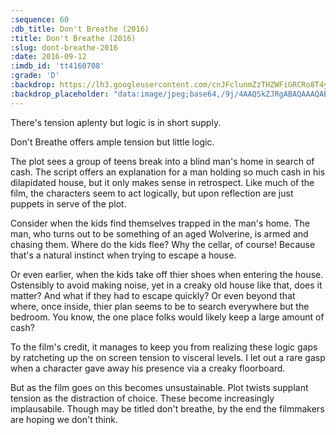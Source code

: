 ```yaml
---
:sequence: 60
:db_title: Don't Breathe (2016)
:title: Don't Breathe (2016)
:slug: dont-breathe-2016
:date: 2016-09-12
:imdb_id: 'tt4160708'
:grade: 'D'
:backdrop: https://lh3.googleusercontent.com/cnJFclunmZzTHZWFiGRCRo8T4ynvtLaB4yQ8JD-U0rjmRXJkL6YSZI1cjPVD5EynpbcsiMaQb87M=w1000-l75-rj
:backdrop_placeholder: "data:image/jpeg;base64,/9j/4AAQSkZJRgABAQAAAQABAAD/2wCEACgcHiMeDSgjISMtKygwPGRBPDc3PHtYXUlkkYCZlo91jIqgtObDoKrarYqMyP/L2u71////m8H////6/+b9//gBKy0tPDU8dkFBdviljKX4+Pj4+Pj4+Pj4+Pj47Pj4+Pj47Pj4+Ozs7Pjs+Pjs+Oz4+Pjs7Oz47Ozs7Ozs7Oz47P/AABEIAAsAFAMBIgACEQEDEQH/xAAXAAADAQAAAAAAAAAAAAAAAAAABAUB/8QAHRAAAQQCAwAAAAAAAAAAAAAAEQABAgMSMxQjQv/EABUBAQEAAAAAAAAAAAAAAAAAAAIB/8QAFhEBAQEAAAAAAAAAAAAAAAAAAAEC/9oADAMBAAIRAxEAPwCbVJpTAT3XlGOHlnKm07k5GT84Fxiho4XtcXOELLdqEolf/9k="
---
```


There's tension aplenty but logic is in short supply.

Don't Breathe offers ample tension but little logic.

The plot sees a group of teens break into a blind man's home in search of cash. The script offers an explanation for a man holding so much cash in his dilapidated house, but it only makes sense in retrospect. Like much of the film, the characters seem to act logically, but upon reflection are just puppets in serve of the plot.

Consider when the kids find themselves trapped in the man's home. The man, who turns out to be something of an aged Wolverine, is armed and chasing them. Where do the kids flee? Why the cellar, of course! Because that's a natural instinct when trying to escape a house.

Or even earlier, when the kids take off thier shoes when entering the house. Ostensibly to avoid making noise, yet in a creaky old house like that, does it matter? And what if they had to escape quickly? Or even beyond that where, once inside, thier plan seems to be to search everywhere but the bedroom. You know, the one place folks would likely keep a large amount of cash?

To the film's credit, it manages to keep you from realizing these logic gaps by ratcheting up the on screen tension to visceral levels. I let out a rare gasp when a character gave away his presence via a creaky floorboard.

But as the film goes on this becomes unsustainable. Plot twists supplant tension as the distraction of choice. These become increasingly implausabile. Though may be titled don't breathe, by the end the filmmakers are hoping we don't think.